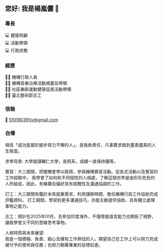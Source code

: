 ## 您好: 我是楊嵐儷 👋

### 專長
💻 健康照顧 \
💻 活動帶領 \
💻 行政庶務 

### 經歷
👩‍⚕️ 機構行政人員 \
👩‍⚕️ 機構音樂治療活動規畫及帶領 \
👩‍⚕️ 社區樂齡運動健康促進活動帶領 \
👩‍⚕️ 臺北藝術節志工 

### 信箱
📧 510190391jy@gmail.com

### 自傳

相信「成功是屬於腳步努力不懈的人」，是我負責任，凡事要求做到盡善盡美的人生態度。

求學背景:
大學就讀輔仁大學，長照系，成績一直保持優等。

實習：大三期間，把握機會學以致用，參與機構實習活動。從各式活動以及實習的工作經驗中，
     我學會了如何和不同個性的人相處，了解這個世界是由形形色色的人所組成，因此，有樂趣且偏好具有挑戰性及溝通協調的工作。
      
打工：大三期間有鑑於未來就業需求，利用課餘時間，擔任機構行政工作協助完成評鑑資料。
     打工期間，學習到更多溝通技巧，亦能主動提供協助，具有獨立處理事物之能力。
     
志工：預計在2025年01月，去參加印度海外，不僅增進語言能力也開拓了視野，讓我學會又不同的思維思考事物。

人格特質與未來展望:\
     我是一個積極、負責、細心及擁有工作熱忱的人。期望自己在工作上可以努力完成被付予的使命與任務；也努力朝著專業的目標前進。
